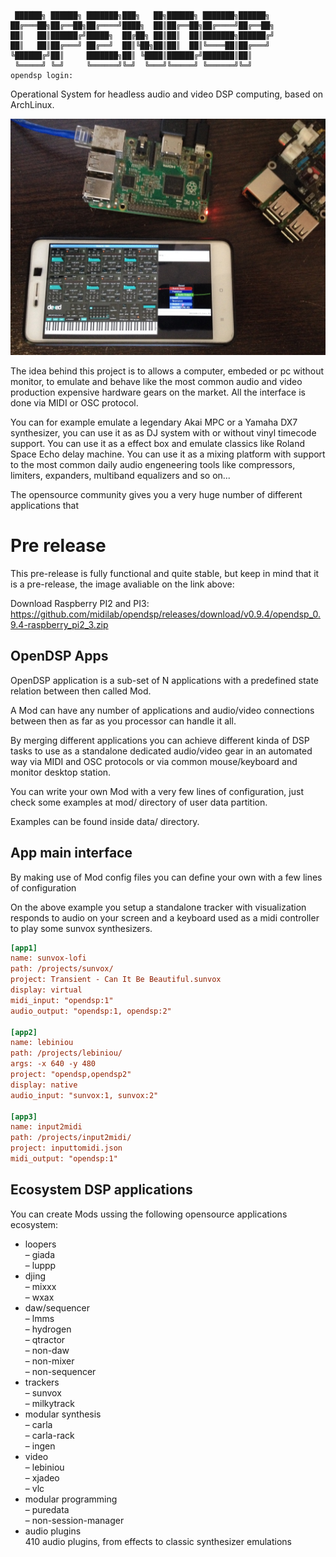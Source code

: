 ```shell

 ██████╗ ██████╗ ███████╗███╗   ██╗██████╗ ███████╗██████╗ 
██╔═══██╗██╔══██╗██╔════╝████╗  ██║██╔══██╗██╔════╝██╔══██╗
██║   ██║██████╔╝█████╗  ██╔██╗ ██║██║  ██║███████╗██████╔╝
██║   ██║██╔═══╝ ██╔══╝  ██║╚██╗██║██║  ██║╚════██║██╔═══╝ 
╚██████╔╝██║     ███████╗██║ ╚████║██████╔╝███████║██║     
 ╚═════╝ ╚═╝     ╚══════╝╚═╝  ╚═══╝╚═════╝ ╚══════╝╚═╝     
opendsp login:

```

Operational System for headless audio and video DSP computing, based on ArchLinux.

![Image of OpenDSP Plugmod and DX7  view](https://raw.githubusercontent.com/midilab/opendsp/master/doc/plugmod-opendsp.jpg)

The idea behind this project is to allows a computer, embeded or pc without monitor, to emulate and behave like the most common audio and video production expensive hardware gears on the market. All the interface is done via MIDI or OSC protocol. 

You can for example emulate a legendary Akai MPC or a Yamaha DX7 synthesizer, you can use it as as DJ system with or without vinyl timecode support. You can use it as a effect box and emulate classics like Roland Space Echo delay machine. You can use it as a mixing platform with support to the most common daily audio engeneering tools like compressors, limiters, expanders, multiband equalizers and so on...  

The opensource community gives you a very huge number of different applications that  

# Pre release

This pre-release is fully functional and quite stable, but keep in mind that it is a pre-release, the image avaliable on the link above:  

Download Raspberry PI2 and PI3: https://github.com/midilab/opendsp/releases/download/v0.9.4/opendsp_0.9.4-raspberry_pi2_3.zip
  
## OpenDSP Apps

OpenDSP application is a sub-set of N applications with a predefined state relation between then called Mod.
  
A Mod can have any number of applications and audio/video connections between then as far as you processor can handle it all.  
  
By merging different applications you can achieve different kinda of DSP tasks to use as a standalone dedicated audio/video gear in an automated way via MIDI and OSC protocols or via common mouse/keyboard and monitor desktop station.  
  
You can write your own Mod with a very few lines of configuration, just check some examples at mod/ directory of user data partition.  

Examples can be found inside data/ directory.  
  
## App main interface

By making use of Mod config files you can define your own with a few lines of configuration  
  
On the above example you setup a standalone tracker with visualization responds to audio on your screen and a keyboard used as a midi controller to play some sunvox synthesizers.    

```ini
[app1]
name: sunvox-lofi
path: /projects/sunvox/
project: Transient - Can It Be Beautiful.sunvox
display: virtual
midi_input: "opendsp:1"
audio_output: "opendsp:1, opendsp:2"

[app2]
name: lebiniou
path: /projects/lebiniou/
args: -x 640 -y 480
project: "opendsp,opendsp2"
display: native
audio_input: "sunvox:1, sunvox:2"

[app3]
name: input2midi
path: /projects/input2midi/
project: inputtomidi.json
midi_output: "opendsp:1"
```

## Ecosystem DSP applications

You can create Mods ussing the following opensource applications ecosystem:

+ loopers  
– giada  
– luppp  
+ djing  
– mixxx  
– wxax  
+ daw/sequencer  
– lmms  
– hydrogen  
– qtractor  
– non-daw  
– non-mixer  
– non-sequencer  
+ trackers  
– sunvox  
– milkytrack  
+ modular synthesis  
– carla  
– carla-rack  
– ingen  
+ video  
– lebiniou  
– xjadeo  
– vlc  
+ modular programming  
– puredata  
– non-session-manager  
+ audio plugins  
410 audio plugins, from effects to classic synthesizer emulations  
